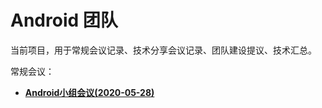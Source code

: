 # **Android 团队**



当前项目，用于常规会议记录、技术分享会议记录、团队建设提议、技术汇总。

常规会议：

- [**Android小组会议(2020-05-28)**](http://192.168.11.214:8087/android-team/androidteamtogether/blob/master/%E6%AF%8F%E5%91%A8%E5%B8%B8%E8%A7%84%E4%BC%9A%E8%AE%AE/Android%E5%B0%8F%E7%BB%84%E4%BC%9A%E8%AE%AE(2020-05-28).md)



